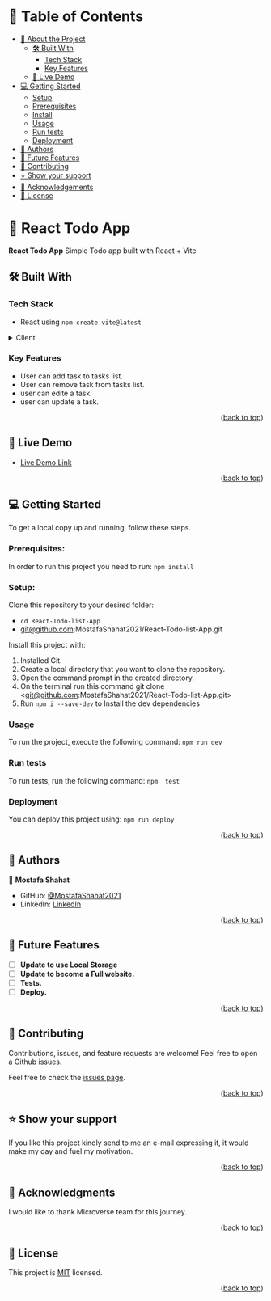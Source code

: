  
# 📗 Table of Contents

- [📖 About the Project](#about-project)
  - [🛠 Built With](#built-with)
    - [Tech Stack](#tech-stack)
    - [Key Features](#key-features)
  - [🚀 Live Demo](#live-demo)
- [💻 Getting Started](#getting-started)
  - [Setup](#setup)
  - [Prerequisites](#prerequisites)
  - [Install](#install)
  - [Usage](#usage)
  - [Run tests](#run-tests)
  - [Deployment](#triangular_flag_on_post-deployment)
- [👥 Authors](#authors)
- [🔭 Future Features](#future-features)
- [🤝 Contributing](#contributing)
- [⭐️ Show your support](#support)
- [🙏 Acknowledgements](#acknowledgements)
- [📝 License](#license)


# 📖 React Todo App <a name="about-project"></a>


**React Todo App** Simple Todo app built with React + Vite
## 🛠 Built With <a name="built-with"></a>

### Tech Stack <a name="tech-stack"></a>


- React  using ``npm create vite@latest``

<details>
  <summary>Client</summary>
  <ul>
    <li><a href="">React</a></li>
    <li><a href="">JavaScript(ES6)</a></li>
    <li><a href="">Css</a></li>
    <li><a href="">HTML</a></li>
  </ul>
</details>

### Key Features <a name="key-features"></a>

- User can add task to tasks list.
- User can remove task from tasks list.
- user can edite  a task.
- user can update a task.
<p align="right">(<a href="#readme-top">back to top</a>)</p>

<!-- LIVE DEMO -->

## 🚀 Live Demo <a name="live-demo"></a>

- [Live Demo Link]()

<p align="right">(<a href="#readme-top">back to top</a>)</p>



## 💻 Getting Started <a name="getting-started"></a>

To get a local copy up and running, follow these steps.

### Prerequisites:

In order to run this project you need to run:
```npm install```

### Setup:

Clone this repository to your desired folder:

- ```cd React-Todo-list-App```
- git@github.com:MostafaShahat2021/React-Todo-list-App.git

Install this project with:
1. Installed Git.
2. Create a local directory that you want to clone the repository.
3. Open the command prompt in the created directory.
4. On the terminal run this command git clone <git@github.com:MostafaShahat2021/React-Todo-list-App.git>
5. Run ``` npm i --save-dev ```  to Install the dev dependencies
### Usage

To run the project, execute the following command:
```npm run dev```

### Run tests

To run tests, run the following command:
``` npm  test ```

### Deployment

You can deploy this project using:
``` npm run deploy ```

<p align="right">(<a href="#readme-top">back to top</a>)</p>

<!-- AUTHORS -->

## 👥 Authors <a name="authors"></a>

👤 **Mostafa Shahat**

- GitHub: [@MostafaShahat2021](https://github.com/MostafaShahat2021)
- LinkedIn: [LinkedIn](https://www.linkedin.com/in/mostafa-shahat-a75810208/)
 

<p align="right">(<a href="#readme-top">back to top</a>)</p>

<!-- FUTURE FEATURES -->

## 🔭 Future Features <a name="future-features"></a>


- [ ] **Update to use Local Storage**
- [ ] **Update to become a Full website.**
- [ ] **Tests.**
- [ ] **Deploy.**

<p align="right">(<a href="#readme-top">back to top</a>)</p>



## 🤝 Contributing <a name="contributing"></a>

Contributions, issues, and feature requests are welcome!
Feel free to open a Github issues.

Feel free to check the [issues page](../../issues/).

<p align="right">(<a href="#readme-top">back to top</a>)</p>



## ⭐️ Show your support <a name="support"></a>

If you like this project kindly send to me an e-mail expressing it, it would make my day and fuel my motivation.

<p align="right">(<a href="#readme-top">back to top</a>)</p>


## 🙏 Acknowledgments <a name="acknowledgements"></a>

I would like to thank Microverse team for this journey.

<p align="right">(<a href="#readme-top">back to top</a>)</p>

## 📝 License <a name="license"></a>

This project is [MIT](./LICENSE) licensed.

<p align="right">(<a href="#readme-top">back to top</a>)</p>
